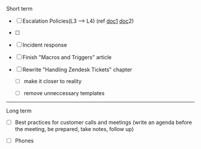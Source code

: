 Short term

* [ ] Escalation Policies\(L3 --&gt; L4\) \(ref [doc1](https://docs.google.com/document/d/1mAD4JFLI4s_QFriLTF3-bTIESKosFmdnVipkILGndw0/edit#heading=h.qezxue10k6nw) [doc](https://docs.google.com/document/d/1wk9cWI_PlIxDrD_OSq15NHHIiKQ7VXA6-Hecy-3p1lw/edit?ts=598c7f5e)2\)

* [ ] 
* [ ] Incident response

* [ ] Finish "Macros and Triggers" article

* [ ] Rewrite "Handling Zendesk Tickets" chapter

  * [ ] make it closer to reality

  * [ ] remove unneccessary templates

---

Long term

* [ ] Best practices for customer calls and meetings \(write an agenda before the meeting, be prepared, take notes, follow up\)

* [ ] Phones



